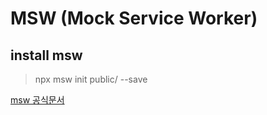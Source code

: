 # MSW (Mock Service Worker)

## install msw

> npx msw init public/ --save

[msw 공식문서](https://mswjs.io/)
